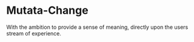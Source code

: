# Mutata-Change
With the ambition to provide a sense of meaning, directly upon the users stream of experience.
